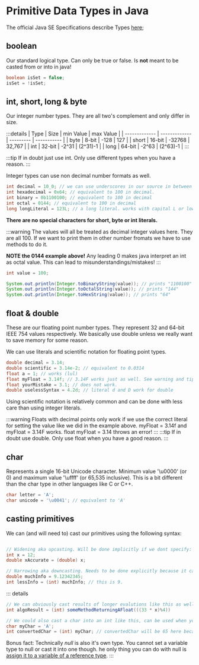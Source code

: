 # Primitive Data Types in Java

The official Java SE Specifications describe Types [here](https://docs.oracle.com/javase/specs/jls/se7/html/jls-4.html);

## boolean

Our standard logical type. Can only be true or false. Is **not** meant to be casted from or into in java!

```java
boolean isSet = false;
isSet = !isSet;
```

## int, short, long & byte

Our integer number types. They are all two's complement and only differ in size.

:::details
| Type          | Size          | min Value | max Value   |
| ------------- | ------------- | --------- | ----------- |
| byte          | 8-bit         | -128      | 127         |
| short         | 16-bit        | -32768    | 32,767      |
| int           | 32-bit        | -2^31     | (2^31)-1    |
| long          | 64-bit        | -2^63     | (2^63)-1    |
:::

:::tip
If in doubt just use int. Only use different types when you have a reason.
:::

Integer types can use non decimal number formats as well.

```java
int decimal = 10_0; // we can use underscores in our source in between any digits of number values. they do nothing.
int hexadecimal = 0x64; // equivalent to 100 in decimal.
int binary = 0b1100100; // equivalent to 100 in decimal
int octal = 0144; // equivalent to 100 in decimal
long longLiteral = 123L; // a long literal. works with capital L or lower case l.
```

**There are no special characters for short, byte or int literals.**

:::warning
The values will all be treated as decimal integer values here. They are all 100. If we want to print them in other number fromats we have to use methods to do it.

**NOTE the 0144 example above!**
Any leading 0 makes java interpret an int as octal value. This can lead to misunderstandings/mistakes!
:::

```java
int value = 100;

System.out.println(Integer.toBinaryString(value)); // prints "1100100"
System.out.println(Integer.toOctalString(value)); // prints "144"
System.out.println(Integer.toHexString(value)); // prints "64"
```

## float & double

These are our floating point number types. They represent 32 and 64-bit IEEE 754 values respectively. We basically use double unless we really want to save memory for some reason.

We can use literals and scientific notation for floating point types.

```java
double decimal = 3.14;
double scientific = 3.14e-2; // equivalent to 0.0314
float a = 1; // works (lul)
float myFloat = 3.14f; // 3.14F works just as well. See warning and tip below!
float yourMistake = 3.1; // does not work.
double uselessSyntax = 4.2d; // literal d and D work for double
```

Using scientific notation is relatively common and can be done with less care than using integer literals.

:::warning
Floats with decimal points only work if we use the correct literal for setting the value like we did in the example above. myFloat = 3.14f and myFloat = 3.14F works. float myFloat = 3.14 throws an error!
:::
:::tip
If in doubt use double. Only use float when you have a good reason.
:::

## char

Represents a single 16-bit Unicode character. Minimum value '\u0000' (or 0) and maximum value '\uffff' (or 65,535 inclusive). This is a bit different than the char type in other languages like C or C++.

```java
char letter = 'A';
char unicode = '\u0041'; // equivalent to 'A'
```

## casting primitives

We can (and will need to) cast our primitives using the following syntax:

```java

// Widening aka upcasting. Will be done implicitly if we dont specify:
int x = 12;
double xAccurate = (double) x;

// Narrowing aka downcasting. Needs to be done explicitly because it can lead to information loss.
double muchInfo = 9.12342345;
int lessInfo = (int) muchInfo; // this is 9.

```

::: details

```java
// We can obviously cast results of longer evalutions like this as well:
int algoResult = (int) someMethodReturningAFloat(((33 * x)%4))

// We could also cast a char into an int like this, can be used when you wanna iterate over the alphabet or something:
char myChar = 'A';
int convertedChar = (int) myChar; // convertedChar will be 65 here because thats the value of A

```

Bonus fact: Technically *null* is also it's own type. You cannot set a variable type to null or cast it into one though. he only thing you can do with null is [assign it to a variable of a reference type](/reference.md#default-values).
:::
